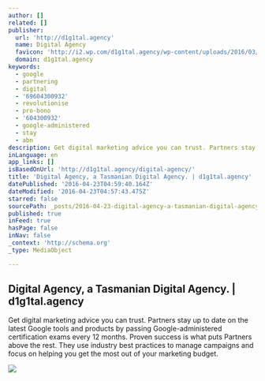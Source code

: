 ```yaml
---
author: []
related: []
publisher:
  url: 'http://d1g1tal.agency'
  name: Digital Agency
  favicon: 'http://i2.wp.com/d1g1tal.agency/wp-content/uploads/2016/03/cropped-digital-agency-logo-blue-1.png?fit=192%2C192'
  domain: d1g1tal.agency
keywords:
  - google
  - partnering
  - digital
  - '69604300932'
  - revolutionise
  - pro-bono
  - '604300932'
  - google-administered
  - stay
  - abn
description: Get digital marketing advice you can trust. Partners stay up to date on the latest Google tools and products by passing Google-administered certification exams every 12 months. Proven success is what puts Partners above the rest. They use industry best practices to manage campaigns and focus on helping you get the most out of your marketing budget.
inLanguage: en
app_links: []
isBasedOnUrl: 'http://d1g1tal.agency/digital-agency/'
title: 'Digital Agency, a Tasmanian Digital Agency. | d1g1tal.agency'
datePublished: '2016-04-23T04:59:40.164Z'
dateModified: '2016-04-23T04:57:43.475Z'
starred: false
sourcePath: _posts/2016-04-23-digital-agency-a-tasmanian-digital-agency-or-d1g1talagency.md
published: true
inFeed: true
hasPage: false
inNav: false
_context: 'http://schema.org'
_type: MediaObject

---
```

<article style=""><h1>Digital Agency, a Tasmanian Digital Agency. | d1g1tal.agency</h1><p>Get digital marketing advice you can trust. Partners stay up to date on the latest Google tools and products by passing Google-administered certification exams every 12 months. Proven success is what puts Partners above the rest. They use industry best practices to manage campaigns and focus on helping you get the most out of your marketing budget.</p><img src="http://d1g1tal.agency/wp-content/uploads/2016/03/digital-agency-logo-blue-1.png" /></article>